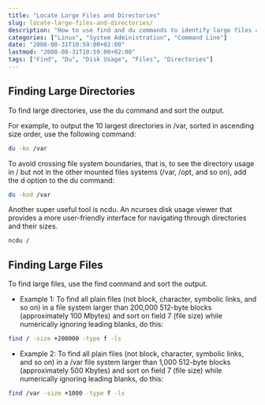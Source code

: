 ```yaml
---
title: "Locate Large Files and Directories"
slug: locate-large-files-and-directories/
description: "How to use find and du commands to identify large files and directories consuming disk space"
categories: ["Linux", "System Administration", "Command Line"]
date: "2008-08-31T10:59:00+02:00"
lastmod: "2008-08-31T10:59:00+02:00"
tags: ["Find", "Du", "Disk Usage", "Files", "Directories"]
---
```


## Finding Large Directories

To find large directories, use the du command and sort the output.

For example, to output the 10 largest directories in /var, sorted in ascending size order, use the following command:

```bash
du -ko /var
```

To avoid crossing file system boundaries, that is, to see the directory usage in / but not in the other mounted files systems (/var, /opt, and so on), add the d option to the du command:

```bash
du -kod /var
```

Another super useful tool is ncdu. An ncurses disk usage viewer that provides a more user-friendly interface for navigating through directories and their sizes.

```
ncdu /
```

## Finding Large Files

To find large files, use the find command and sort the output.

- Example 1: To find all plain files (not block, character, symbolic links, and so on) in a file system larger than 200,000 512-byte blocks (approximately 100 Mbytes) and sort on field 7 (file size) while numerically ignoring leading blanks, do this:

```bash
find / -size +200000 -type f -ls
```

- Example 2: To find all plain files (not block, character, symbolic links, and so on) in a /var file system larger than 1,000 512-byte blocks (approximately 500 Kbytes) and sort on field 7 (file size) while numerically ignoring leading blanks, do this:

```bash
find /var -size +1000 -type f -ls
```
